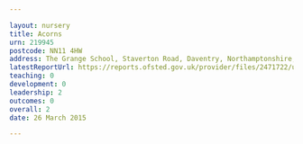 ```yaml
---

layout: nursery
title: Acorns
urn: 219945
postcode: NN11 4HW
address: The Grange School, Staverton Road, Daventry, Northamptonshire, NN11 4HW
latestReportUrl: https://reports.ofsted.gov.uk/provider/files/2471722/urn/219945.pdf
teaching: 0
development: 0
leadership: 2
outcomes: 0
overall: 2
date: 26 March 2015

---
```

